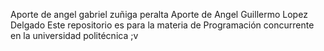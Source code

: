 Aporte de angel gabriel zuñiga peralta 
Aporte de Angel Guillermo Lopez Delgado
Este repositorio es para la materia de Programación concurrente en la universidad politécnica
;v
